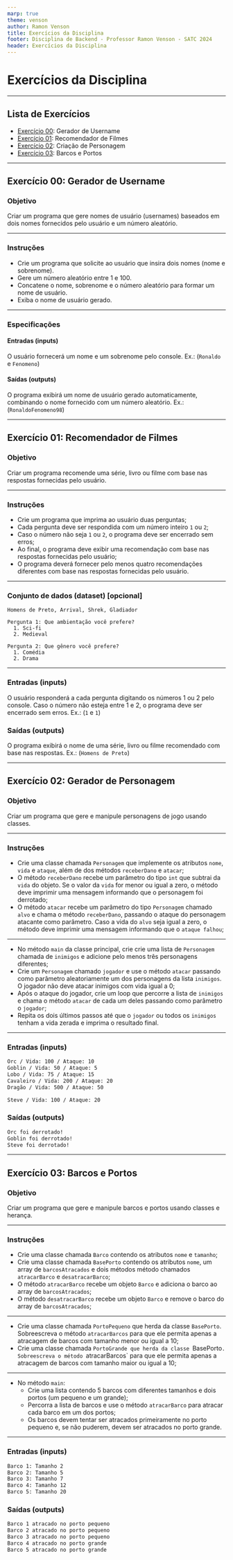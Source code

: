 ```yaml
---
marp: true
theme: venson
author: Ramon Venson
title: Exercícios da Disciplina
footer: Disciplina de Backend - Professor Ramon Venson - SATC 2024
header: Exercícios da Disciplina
---
```


<!-- 
_class: lead
-->

# Exercícios da Disciplina

---

<!--
paginate: true 
class: normal
-->

## Lista de Exercícios

* [Exercício 00](#exercício-00): Gerador de Username
* [Exercício 01](#exercício-01): Recomendador de Filmes
* [Exercício 02](#exercício-02): Criação de Personagem
* [Exercício 03](#exercício-03): Barcos e Portos

---

## Exercício 00: Gerador de Username <a id="exercicio00"></a>

### Objetivo

Criar um programa que gere nomes de usuário (usernames) baseados em dois nomes fornecidos pelo usuário e um número aleatório.

---

### Instruções

* Crie um programa que solicite ao usuário que insira dois nomes (nome e sobrenome).
* Gere um número aleatório entre 1 e 100.
* Concatene o nome, sobrenome e o número aleatório para formar um nome de usuário.
* Exiba o nome de usuário gerado.

---

### Especificações

#### Entradas (inputs)
O usuário fornecerá um nome e um sobrenome pelo console. Ex.: (`Ronaldo` e `Fenomeno`)

#### Saídas (outputs)
O programa exibirá um nome de usuário gerado automaticamente, combinando o nome fornecido com um número aleatório. Ex.: (`RonaldoFenomeno98`)

---

## Exercício 01: Recomendador de Filmes <a id="exercicio01"></a>

### Objetivo

Criar um programa recomende uma série, livro ou filme com base nas respostas fornecidas pelo usuário.

---

### Instruções

* Crie um programa que imprima ao usuário duas perguntas;
* Cada pergunta deve ser respondida com um número inteiro `1` ou `2`;
* Caso o número não seja `1` ou `2`, o programa deve ser encerrado sem erros;
* Ao final, o programa deve exibir uma recomendação com base nas respostas fornecidas pelo usuário;
* O programa deverá fornecer pelo menos quatro recomendações diferentes com base nas respostas fornecidas pelo usuário.

---

### Conjunto de dados (dataset) [opcional]
````
Homens de Preto, Arrival, Shrek, Gladiador
````

````
Pergunta 1: Que ambientação você prefere?
  1. Sci-fi
  2. Medieval

Pergunta 2: Que gênero você prefere?
  1. Comédia
  2. Drama
````

---

### Entradas (inputs)
O usuário responderá a cada pergunta digitando os números 1 ou 2 pelo console. Caso o número não esteja entre 1 e 2, o programa deve ser encerrado sem erros. Ex.: (`1` e `1`)

### Saídas (outputs)
O programa exibirá o nome de uma série, livro ou filme recomendado com base nas respostas. Ex.: (`Homens de Preto`)

---

## Exercício 02: Gerador de Personagem <a id="exercicio02"></a>

### Objetivo

Criar um programa que gere e manipule personagens de jogo usando classes.

---

### Instruções

* Crie uma classe chamada `Personagem` que implemente os atributos `nome`, `vida` e `ataque`, além de dos métodos `receberDano` e `atacar`;
* O método `receberDano` recebe um parâmetro do tipo `int` que subtrai da `vida` do objeto. Se o valor da `vida` for menor ou igual a zero, o método deve imprimir uma mensagem informando que o personagem foi derrotado;
* O método `atacar` recebe um parâmetro do tipo `Personagem` chamado `alvo` e chama o método `receberDano`, passando o ataque do personagem atacante como parâmetro. Caso a vida do `alvo` seja igual a zero, o método deve imprimir uma mensagem informando que o `ataque falhou`;

---

* No método `main` da classe principal, crie crie uma lista de `Personagem` chamada de `inimigos` e adicione pelo menos três personagens diferentes;
* Crie um `Personagem` chamado `jogador` e use o método `atacar` passando como parâmetro aleatoriamente um dos personagens da lista `inimigos`. O jogador não deve atacar inimigos com vida igual a 0;
* Após o ataque do jogador, crie um loop que percorre a lista de `inimigos` e chama o método `atacar` de cada um deles passando como parâmetro o `jogador`;
* Repita os dois últimos passos até que o `jogador` ou todos os `inimigos` tenham a vida zerada e imprima o resultado final.

---

### Entradas (inputs)

````txt
Orc / Vida: 100 / Ataque: 10
Goblin / Vida: 50 / Ataque: 5
Lobo / Vida: 75 / Ataque: 15
Cavaleiro / Vida: 200 / Ataque: 20
Dragão / Vida: 500 / Ataque: 50

Steve / Vida: 100 / Ataque: 20
````


### Saídas (outputs)

````txt
Orc foi derrotado!
Goblin foi derrotado!
Steve foi derrotado!
````

---

## Exercício 03: Barcos e Portos <a id="exercicio03"></a>

### Objetivo

Criar um programa que gere e manipule barcos e portos usando classes e herança.

---

### Instruções

* Crie uma classe chamada `Barco` contendo os atributos `nome` e `tamanho`;
* Crie uma classe chamada `BasePorto` contendo os atributos `nome`, um array de `barcosAtracados` e dois métodos método chamados `atracarBarco` e `desatracarBarco`;
* O método `atracarBarco` recebe um objeto `Barco` e adiciona o barco ao array de `barcosAtracados`;
* O método `desatracarBarco` recebe um objeto `Barco` e remove o barco do array de `barcosAtracados`;

---

* Crie uma classe  chamada `PortoPequeno` que herda da classe `BasePorto`. Sobreescreva o método `atracarBarcos` para que ele permita apenas a atracagem de barcos com tamanho menor ou igual a 10;
* Crie uma classe  chamada `PortoGrande que herda da classe `BasePorto`. Sobreescreva o método `atracarBarcos` para que ele permita apenas a atracagem de barcos com tamanho maior ou igual a 10;

---

* No método `main`:
  * Crie uma lista contendo 5 barcos com diferentes tamanhos e dois portos (um pequeno e um grande);
  * Percorra a lista de barcos e use o método `atracarBarco` para atracar cada barco em um dos portos;
  * Os barcos devem tentar ser atracados primeiramente no porto pequeno e, se não puderem, devem ser atracados no porto grande.

---

### Entradas (inputs)

````txt
Barco 1: Tamanho 2
Barco 2: Tamanho 5
Barco 3: Tamanho 7
Barco 4: Tamanho 12
Barco 5: Tamanho 20
````


### Saídas (outputs)

````txt
Barco 1 atracado no porto pequeno
Barco 2 atracado no porto pequeno
Barco 3 atracado no porto pequeno
Barco 4 atracado no porto grande
Barco 5 atracado no porto grande
````
